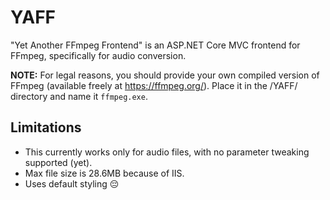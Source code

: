 # YAFF
"Yet Another FFmpeg Frontend" is an ASP.NET Core MVC frontend for FFmpeg, specifically for audio conversion.

**NOTE:** For legal reasons, you should provide your own compiled version of FFmpeg (available freely at https://ffmpeg.org/). Place it in the /YAFF/ directory and name it `ffmpeg.exe`.

## Limitations
* This currently works only for audio files, with no parameter tweaking supported (yet).
* Max file size is 28.6MB because of IIS.
* Uses default styling 😔
